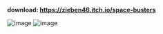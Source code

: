 **download:  https://zieben46.itch.io/space-busters**

![image](https://github.com/user-attachments/assets/25f665b4-79c9-4e95-96c3-cf361e726466)
![image](https://github.com/user-attachments/assets/c593c669-46e7-4a3b-85c5-2a92d6ea0696)
